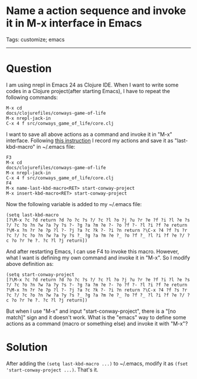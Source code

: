 # Name a action sequence and invoke it in M-x interface in Emacs
Tags: customize; emacs

------

# Question

I am using nrepl in Emacs 24 as Clojure IDE.
When I want to write some codes in a Clojure project(after starting Emacs),
I have to repeat the following commands: 

    M-x cd 
    docs/clojurefiles/conways-game-of-life 
    M-x nrepl-jack-in 
    C-x 4 f src/conways_game_of_life/core.clj 

I want to save all above actions as a command and invoke it in "M-x" interface.
Following [this instruction](http://www.emacswiki.org/emacs/KeyboardMacros)
I record my actions and save it as "last-kbd-macro" in ~/.emacs file: 

    F3 
    M-x cd 
    docs/clojurefiles/conways-game-of-life 
    M-x nrepl-jack-in 
    C-x 4 f src/conways_game_of_life/core.clj 
    F4 
    M-x name-last-kbd-macro<RET> start-conway-project 
    M-x insert-kbd-macro<RET> start-conway-project 

Now the following variable is added to my ~/.emacs file: 

    (setq last-kbd-macro 
    [?\M-x ?c ?d return ?d ?o ?c ?s ?/ ?c ?l ?o ?j ?u ?r ?e ?f ?i ?l ?e ?s ?/ ?c ?o ?n ?w ?a ?y ?s ?- ?g ?a ?m ?e ?- ?o ?f ?- ?l ?i ?f ?e return ?\M-x ?n ?r ?e ?p ?l ?- ?j ?a ?c ?k ?- ?i ?n return ?\C-x ?4 ?f ?s ?r ?c ?/ ?c ?o ?n ?w ?a ?y ?s ?_ ?g ?a ?m ?e ?_ ?o ?f ?_ ?l ?i ?f ?e ?/ ?c ?o ?r ?e ?. ?c ?l ?j return]) 

And after restarting Emacs, I can use F4 to invoke this macro.
However, what I want is defining my own command and invoke it in "M-x".
So I modify above definition as: 
```
(setq start-conway-project 
[?\M-x ?c ?d return ?d ?o ?c ?s ?/ ?c ?l ?o ?j ?u ?r ?e ?f ?i ?l ?e ?s ?/ ?c ?o ?n ?w ?a ?y ?s ?- ?g ?a ?m ?e ?- ?o ?f ?- ?l ?i ?f ?e return ?\M-x ?n ?r ?e ?p ?l ?- ?j ?a ?c ?k ?- ?i ?n return ?\C-x ?4 ?f ?s ?r ?c ?/ ?c ?o ?n ?w ?a ?y ?s ?_ ?g ?a ?m ?e ?_ ?o ?f ?_ ?l ?i ?f ?e ?/ ?c ?o ?r ?e ?. ?c ?l ?j return]) 
```

But when I use "M-x" and input "start-conway-project",
there is a "[no match]" sign and it doesn't work. 
What is the "emacs" way to define some actions as a command
(macro or something else) and invoke it with "M-x"? 

# Solution

After adding the `(setq last-kbd-macro ...)` to ~/.emacs,
modify it as `(fset 'start-conway-project ...)`.
That's it.
